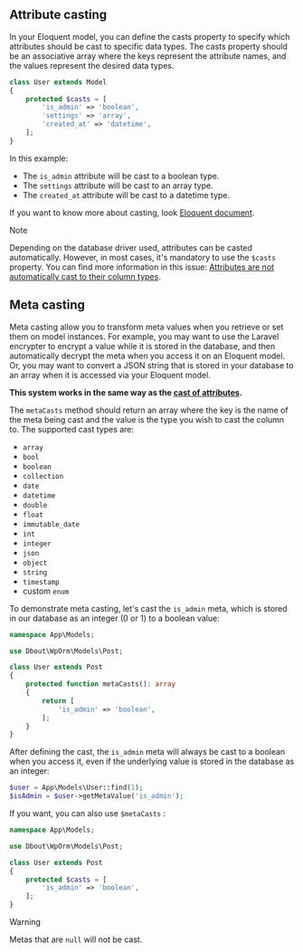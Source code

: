 ## Attribute casting

In your Eloquent model, you can define the casts property to specify which attributes should be cast to specific data types. The casts property should be an associative array where the keys represent the attribute names, and the values represent the desired data types.

```php
class User extends Model
{
    protected $casts = [        
        'is_admin' => 'boolean',        
        'settings' => 'array',        
        'created_at' => 'datetime',    
    ];
}
```

In this example:

- The `is_admin` attribute will be cast to a boolean type.
- The `settings` attribute will be cast to an array type.
- The `created_at` attribute will be cast to a datetime type.

If you want to know more about casting, look [Eloquent document](https://laravel.com/docs/11.x/eloquent-mutators#attribute-casting).

> [!NOTE]
> Depending on the database driver used, attributes can be casted automatically. However, in most cases, it's mandatory to use the `$casts` property. You can find more information in this issue: [Attributes are not automatically cast to their column types](https://github.com/dimitriBouteille/wp-orm/issues/74).

## Meta casting

Meta casting allow you to transform meta values when you retrieve or set them on model instances. For example, you may want to use the Laravel encrypter to encrypt a value while it is stored in the database, and then automatically decrypt the meta when you access it on an Eloquent model. Or, you may want to convert a JSON string that is stored in your database to an array when it is accessed via your Eloquent model. 

**This system works in the same way as the [cast of attributes](https://laravel.com/docs/11.x/eloquent-mutators#attribute-casting).**

The `metaCasts` method should return an array where the key is the name of the meta being cast and the value is the type you wish to cast the column to. The supported cast types are:

- `array`
- `bool`
- `boolean`
- `collection`
- `date`
- `datetime`
- `double`
- `float`
- `immutable_date`
- `int`
- `integer`
- `json`
- `object`
- `string`
- `timestamp`
- custom `enum`

To demonstrate meta casting, let's cast the `is_admin` meta, which is stored in our database as an integer (0 or 1) to a boolean value:

```php
namespace App\Models;

use Dbout\WpOrm\Models\Post;

class User extends Post
{
    protected function metaCasts(): array
    {
        return [
            'is_admin' => 'boolean',
        ];
    }
}
```

After defining the cast, the `is_admin` meta will always be cast to a boolean when you access it, even if the underlying value is stored in the database as an integer:

```php
$user = App\Models\User::find(1);
$isAdmin = $user->getMetaValue('is_admin');
```

If you want, you can also use `$metaCasts` :

```php
namespace App\Models;

use Dbout\WpOrm\Models\Post;

class User extends Post
{
    protected $casts = [        
        'is_admin' => 'boolean',
    ];
}
```

> [!WARNING]
> Metas that are `null` will not be cast.
